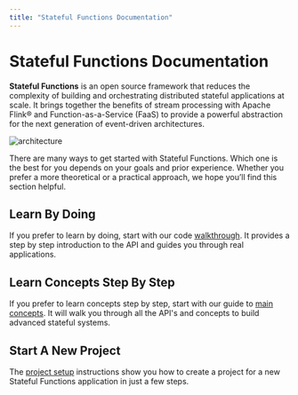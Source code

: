 ```yaml
---
title: "Stateful Functions Documentation"
---
```


Stateful Functions Documentation
================================

**Stateful Functions** is an open source framework that reduces the complexity of building and orchestrating distributed stateful applications at scale. It brings together the benefits of stream processing with Apache Flink® and Function-as-a-Service (FaaS) to provide a powerful abstraction for the next generation of event-driven architectures.

![architecture](/fig/stateful_functions.png)

There are many ways to get started with Stateful Functions.
Which one is the best for you depends on your goals and prior experience.
Whether you prefer a more theoretical or a practical approach, we hope you’ll find this section helpful.

## Learn By Doing

If you prefer to learn by doing, start with our code [walkthrough](/getting-started/python-walkthrough/).
It provides a step by step introduction to the API and guides you through real applications.

## Learn Concepts Step By Step

If you prefer to learn concepts step by step, start with our guide to [main concepts](/concepts/).
It will walk you through all the API's and concepts to build advanced stateful systems.


## Start A New Project

The [project setup](/getting-started/) instructions show you how to create a project for a new Stateful Functions application in just a few steps.
